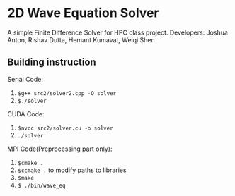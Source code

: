 # 2D Wave Equation Solver

A simple Finite Difference Solver for HPC class project.
Developers: Joshua Anton, Rishav Dutta, Hemant Kumavat, Weiqi Shen

## Building instruction

Serial Code:

1. `$g++ src2/solver2.cpp -O solver`
2. `$./solver`

CUDA Code:

1. `$nvcc src2/solver.cu -o solver`
2. `./solver`

MPI Code(Preprocessing part only):

1. `$cmake .`
2. `$ccmake .` to modify paths to libraries
3. `$make`
4. `$ ./bin/wave_eq`